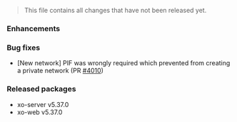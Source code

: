 > This file contains all changes that have not been released yet.

### Enhancements

### Bug fixes

- [New network] PIF was wrongly required which prevented from creating a private network (PR [#4010](https://github.com/vatesfr/xen-orchestra/pull/4010))

### Released packages

- xo-server v5.37.0
- xo-web v5.37.0
